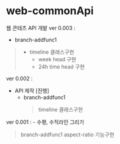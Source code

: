 # web-commonApi

웹 콘테츠 API 개발
ver 0.003 :
- branch-addfunc1
> * timeline 클래스구현<br/>
>    * week head 구현<br/>
>    * 24h time head 구현<br/>
     
ver 0.002 :
*  API 제작 [진행]
    - branch-addfunc1
      > timeline 클래스구현

ver 0.001 : - 수평, 수직라인 그리기

> branch-addfunc1
> aspect-ratio 기능구현
